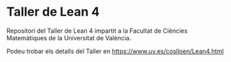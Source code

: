 # Taller de Lean 4
Repositori del Taller de Lean 4 impartit a la Facultat de Ciències Matemàtiques de la Universitat de València.

Podeu trobar els detalls del Taller en https://www.uv.es/coslloen/Lean4.html

